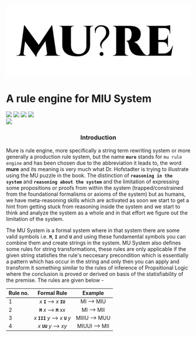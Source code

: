 <div align="center">
<img src="./mure.png" />
</div>

# A rule engine for MIU System

<div align="left">
<div> <img src="https://github.com/archanpatkar/mure/workflows/build/badge.svg"/> <img src="https://img.shields.io/badge/License-MIT-brightgreen" /> <img src="https://img.shields.io/badge/Coverage-100%25-brightgreen" /> <img src="https://img.shields.io/badge/NPM-0.0.1-brightgreen" /> 
</div>
<img src="https://cdn.rawgit.com/standard/standard/master/badge.svg" href="https://github.com/standard/standard" />
</div>

<div align="center">

### Introduction

</div>

Mure is rule engine, more specifically a string term rewriting system or more generally a production rule system, but the name **`mure`** stands for `mu rule engine` and has been chosen due to the abbreviation it leads to, the word **mure** and its meaning is very much what Dr. Hofstadter is trying to illustrate using the MU puzzle in the book. The distinction of **`reasoning in the system`** and **`reasoning about the system`** and the limitation of expressing some propositions or proofs from within the system (trapped/constrained from the foundational formalisms or axioms of the system) but as humans, we have meta-reasoning skills which are activated as soon we start to get a hint from getting stuck from reasoning inside the system and we start to think and analyze the system as a whole and in that effort we figure out the limitation of the system.

The MU System is a formal system where in that system there are some valid symbols i.e. **`M`**, **`I`** and **`U`** and using these fundamental symbols you can combine them and create strings in the system. MU System also defines some rules for string transformations, these rules are only applicable if the given string statisfies the rule's neccesary precondition which is essentially a pattern which has occur in the string and only then you can apply and transform it something similar to the rules of inference of Propsitional Logic where the conclusion is proved or derived on basis of the statisfiability of the premise. The rules are given below -

| Rule no. |            Formal Rule           |   Example   |
|----------|:--------------------------------:|:-----------:|
|     1    |     *x* **`I`** ⟶ *x* **`IU`**     |   MI ⟶ MIU  |
|     2    |     **`M`** *x* ⟶ **`M`** *xx*     |   MI ⟶ MII  |
|     3    |  *x* **`III`** *y* ⟶ *x* **`U`** *y* | MIIIU ⟶ MUU |
|     4    |       *x* **`UU`** *y* ⟶ *xy*      | MIUUI ⟶ MII |
